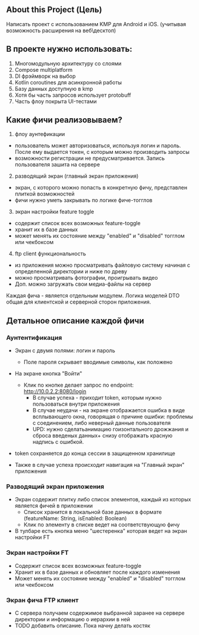 
## About this Project (Цель)
Написать проект с использованием KMP для Android и iOS. (учитывая возможность расширения на веб\десктоп)

## В проекте нужно использовать:
1. Многомодульную архитектуру со слоями
2. Compose multiplatform
3. DI фрэймворк на выбор
4. Kotlin coroutines для асинхронной работы
5. Базу данных доступную в kmp
6. Хотя бы часть запросов использует protobuff
7. Часть флоу покрыта UI-тестами

## Какие фичи реализовываем?
1. флоу аунтефикации
- пользователь может авторизоваться, используя логин и пароль. После ему выдается токен, с которым можно производить запросы
- возможности регистрации не предусматривается. Запись пользователя зашита на сервере
2. разводящий экран (главный экран приложения)
- экран, с которого можно попасть в конкретную фичу, представлен плиткой возможностей
- фичи нужно уметь закрывать по логике фиче-тогглов
3. экран настройки feature toggle
- содержит список всех возможных feature-toggle
- хранит их в базе данных
- может менять их состояние между "enabled" и "disabled" тогглом или чекбоксом
4. ftp client функциональность
- из приложения можно просматривать файловую систему начиная с определенной директории и ниже по древу
- можно просматривать фотографии, проигрывать видео
- Доп. можно загружать свои медиа-файлы на сервер

Каждая фича - является отдельным модулем.
Логика моделей DTO общая для клиентской и серверной сторон приложения.

## Детальное описание каждой фичи
### Аунтентификация
- Экран с двумя полями: логин и пароль
    - Поле пароля скрывает вводимые символы, как положено

- На экране кнопка "Войти"
    - Клик по кнопке делает запрос по endpoint: http://10.0.2.2:8080/login
        - В случае успеха - приходит token, которым нужно пользоваться внутри приложения
        - В случае неудачи - на экране отображается ошибка в виде всплывающего окна, говорящая о
          причине ошибки: проблемы с соединением, либо неверный данные пользователя
        - UPD: нужно сделатьанимацию гоизонтального дрожжания и сброса введеных данных+ снизу отображать красную надпись с ошибкой.

- token сохраняется до конца сессии в защищенном хранилище
- Также в случае успеха происходит навигация на "Главный экран" приложения

### Разводящий экран приложения
- Экран содержит плитку либо список элементов, каждый из которых является фичей в приложении
    - Список хранится в локальной базе данных в формате (featureName: String, isEnabled: Boolean)
    - Клик по элементу в списке ведет на соответствующую фичу
- В тулбаре есть кнопка меню "шестеренка" которая ведет на экран настройки FT

### Экран настройки FT
- Содержит список всех возможных feature-toggle
- Хранит их в базе данных и обновляет после каждого изменения
- Может менять их состояние между "enabled" и "disabled" тогглом или чекбоксом

### Экран фича FTP клиент
- С сервера получаем содержимое выбранной заранее на сервере директории и информацию о иерархии в ней
- TODO добавить описание. Пока начну делать костяк